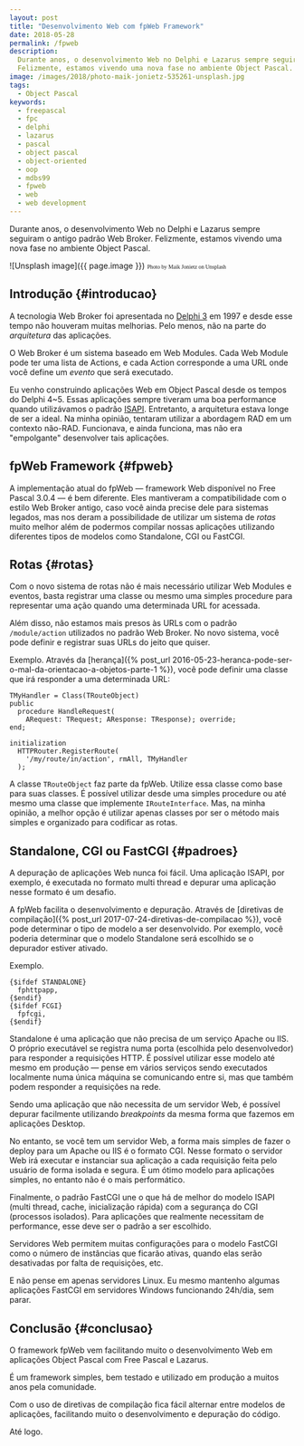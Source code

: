 ```yaml
---
layout: post
title: "Desenvolvimento Web com fpWeb Framework"
date: 2018-05-28
permalink: /fpweb
description:
  Durante anos, o desenvolvimento Web no Delphi e Lazarus sempre seguiram o antigo padrão Web Broker.
  Felizmente, estamos vivendo uma nova fase no ambiente Object Pascal.
image: /images/2018/photo-maik-jonietz-535261-unsplash.jpg
tags:
  - Object Pascal
keywords:
  - freepascal
  - fpc
  - delphi
  - lazarus
  - pascal
  - object pascal
  - object-oriented
  - oop
  - mdbs99
  - fpweb
  - web
  - web development
---
```


Durante anos, o desenvolvimento Web no Delphi e Lazarus sempre seguiram o antigo padrão Web Broker.
Felizmente, estamos vivendo uma nova fase no ambiente Object Pascal.

<!--more-->

![Unsplash image]({{ page.image }})
<span style="font-family: 'Bebas Neue'; font-size: 0.7em;">Photo by Maik Jonietz on Unsplash</span>

## Introdução {#introducao}

A tecnologia Web Broker foi apresentada no [Delphi 3](https://en.wikipedia.org/wiki/Delphi_(IDE)#Borland_Delphi_3) em 1997 e desde esse tempo não houveram muitas melhorias. Pelo menos, não na parte do *arquitetura* das aplicações.

O Web Broker é um sistema baseado em Web Modules. Cada Web Module pode ter uma lista de Actions, e cada Action corresponde a uma URL onde você define um *evento* que será executado.

Eu venho construindo aplicações Web em Object Pascal desde os tempos do Delphi 4~5. Essas aplicações sempre tiveram uma boa performance quando utilizávamos o padrão [ISAPI](https://pt.wikipedia.org/wiki/ISAPI). Entretanto, a arquitetura estava longe de ser a ideal. Na minha opinião, tentaram utilizar a abordagem RAD em um contexto não-RAD. Funcionava, e ainda funciona, mas não era "empolgante" desenvolver tais aplicações.

## fpWeb Framework {#fpweb}

A implementação atual do fpWeb — framework Web disponível no Free Pascal 3.0.4 — é bem diferente. Eles mantiveram a compatibilidade com o estilo Web Broker antigo, caso você ainda precise dele para sistemas legados, mas nos deram a possibilidade de utilizar um sistema de *rotas* muito melhor além de podermos compilar nossas aplicações utilizando diferentes tipos de modelos como Standalone, CGI ou FastCGI.

## Rotas {#rotas}

Com o novo sistema de rotas não é mais necessário utilizar Web Modules e eventos, basta registrar uma classe ou mesmo uma simples procedure para representar uma ação quando uma determinada URL for acessada.

Além disso, não estamos mais presos às URLs com o padrão `/module/action` utilizados no padrão Web Broker. No novo sistema, você pode definir e registrar suas URLs do jeito que quiser.

Exemplo. Através da [herança]({% post_url 2016-05-23-heranca-pode-ser-o-mal-da-orientacao-a-objetos-parte-1 %}), você pode definir uma classe que irá responder a uma determinada URL:

    TMyHandler = Class(TRouteObject)
    public
      procedure HandleRequest(
        ARequest: TRequest; AResponse: TResponse); override;
    end;

    initialization
      HTTPRouter.RegisterRoute(
        '/my/route/in/action', rmAll, TMyHandler
      );

A classe `TRouteObject` faz parte da fpWeb. Utilize essa classe como base para suas classes. É possível utilizar desde uma simples procedure ou até mesmo uma classe que implemente `IRouteInterface`. Mas, na minha opinião, a melhor opção é utilizar apenas classes por ser o método mais simples e organizado para codificar as rotas.

## Standalone, CGI ou FastCGI {#padroes}

A depuração de aplicações Web nunca foi fácil. Uma aplicação ISAPI, por exemplo, é executada no formato multi thread e depurar uma aplicação nesse formato é um desafio.

A fpWeb facilita o desenvolvimento e depuração. Através de [diretivas de compilação]({% post_url 2017-07-24-diretivas-de-compilacao %}), você pode determinar o tipo de modelo a ser desenvolvido. Por exemplo, você poderia determinar que o modelo Standalone será escolhido se o depurador estiver ativado.

Exemplo.

    {$ifdef STANDALONE}
      fphttpapp,
    {$endif}
    {$ifdef FCGI}
      fpfcgi,
    {$endif}

Standalone é uma aplicação que não precisa de um serviço Apache ou IIS. O próprio executável se registra numa porta (escolhida pelo desenvolvedor) para responder a requisições HTTP. É possível utilizar esse modelo até mesmo em produção — pense em vários serviços sendo executados localmente numa única máquina se comunicando entre si, mas que também podem responder a requisições na rede.

Sendo uma aplicação que não necessita de um servidor Web, é possível depurar facilmente utilizando *breakpoints* da mesma forma que fazemos em aplicações Desktop.

No entanto, se você tem um servidor Web, a forma mais simples de fazer o deploy para um Apache ou IIS é o formato CGI. Nesse formato o servidor Web irá executar e instanciar sua aplicação a cada requisição feita pelo usuário de forma isolada e segura. É um ótimo modelo para aplicações simples, no entanto não é o mais performático.

Finalmente, o padrão FastCGI une o que há de melhor do modelo ISAPI (multi thread, cache, inicialização rápida) com a segurança do CGI (processos isolados). Para aplicações que realmente necessitam de performance, esse deve ser o padrão a ser escolhido.

Servidores Web permitem muitas configurações para o modelo FastCGI como o número de instâncias que ficarão ativas, quando elas serão desativadas por falta de requisições, etc.

E não pense em apenas servidores Linux. Eu mesmo mantenho algumas aplicações FastCGI em servidores Windows funcionando 24h/dia, sem parar.

## Conclusão {#conclusao}

O framework fpWeb vem facilitando muito o desenvolvimento Web em aplicações Object Pascal com Free Pascal e Lazarus.

É um framework simples, bem testado e utilizado em produção a muitos anos pela comunidade.

Com o uso de diretivas de compilação fica fácil alternar entre modelos de aplicações, facilitando muito o desenvolvimento e depuração do código.

Até logo.